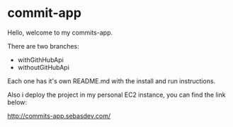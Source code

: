 # commit-app

Hello, welcome to my commits-app.

There are two branches:

- withGithHubApi
- withoutGitHubApi

Each one has it's own README.md with the install and run instructions.

Also i deploy the project in my personal EC2 instance, you can find the link below:

http://commits-app.sebasdev.com/
